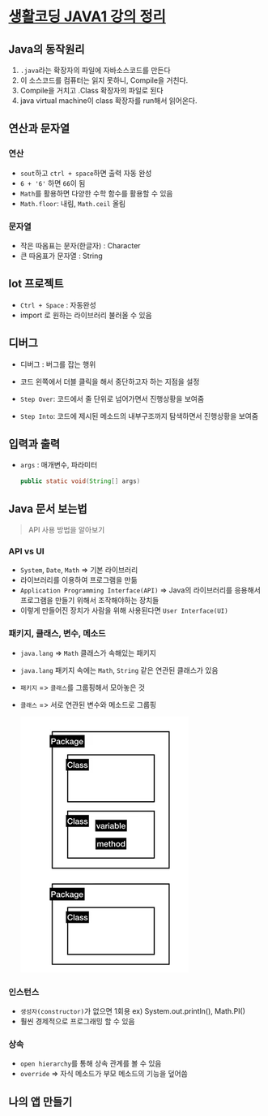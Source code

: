 # [생활코딩 JAVA1 강의 정리](https://opentutorials.org/course/3930)

## Java의 동작원리

1. `.java`라는 확장자의 파일에 자바소스코드를 만든다
2. 이 소스코드를 컴퓨터는 읽지 못하니, Compile을 거친다.
3. Compile을 거치고 .Class 확장자의 파일로 된다
4. java virtual machine이 class 확장자를 run해서 읽어온다.



## 연산과 문자열

### 연산

* `sout`하고 `ctrl + space`하면 출력 자동 완성
* `6 + '6'` 하면 `66`이 됨
* `Math`를 활용하면 다양한 수학 함수를 활용할 수 있음
* `Math.floor`: 내림, `Math.ceil` 올림

### 문자열

* 작은 따옴표는 문자(한글자) : Character
* 큰 따옴표가 문자열 : String



## Iot 프로젝트

* `Ctrl + Space` : 자동완성
* import 로 원하는 라이브러리 불러올 수 있음



## 디버그

* 디버그 : 버그를 잡는 행위
* 코드 왼쪽에서 더블 클릭을 해서 중단하고자 하는 지점을 설정

* `Step Over`: 코드에서 줄 단위로 넘어가면서 진행상황을 보여줌
* `Step Into`: 코드에 제시된 메소드의 내부구조까지 탐색하면서 진행상황을 보여줌



## 입력과 출력

* `args` : 매개변수, 파라미터

  ```java
  public static void(String[] args)
  ```



## Java 문서 보는법

> API 사용 방법을 알아보기

### API vs UI

* `System`, `Date`, `Math` => 기본 라이브러리
* 라이브러리를 이용하여 프로그램을 만듦
* `Application Programming Interface(API)` => Java의 라이브러리를 응용해서 프로그램을 만들기 위해서 조작해야하는 장치들
* 이렇게 만들어진 장치가 사람을 위해 사용된다면 `User Interface(UI)`



### 패키지, 클래스, 변수, 메소드

* `java.lang` => `Math` 클래스가 속해있는 패키지

* `java.lang` 패키지 속에는 `Math`, `String` 같은 연관된 클래스가 있음

* `패키지` => `클래스`를 그룹핑해서 모아놓은 것

* `클래스` => 서로 연관된 변수와 메소드로 그룹핑

  ![image-20200806174305435](./pacakage.png)



### 인스턴스

* `생성자(constructor)`가 없으면 1회용 ex) System.out.println(), Math.PI()
* 훨씬 경제적으로 프로그래밍 할 수 있음



### 상속

* `open hierarchy`를 통해 상속 관계를 볼 수 있음
* `override` => 자식 메소드가 부모 메소드의 기능을 덮어씀



## 나의 앱 만들기

